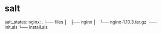 # salt

salt_states:
  nginx:
  .
  ├── files
  │   ├── nginx
  │   └── nginx-1.10.3.tar.gz
  ├── init.sls
  └── install.sls

